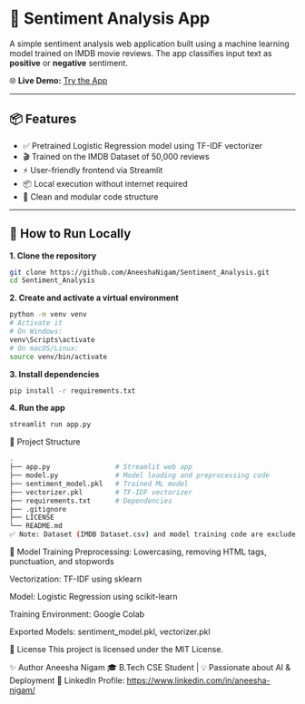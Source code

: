 # 🎯 Sentiment Analysis App

A simple sentiment analysis web application built using a machine learning model trained on IMDB movie reviews. The app classifies input text as **positive** or **negative** sentiment.

🌐 **Live Demo:** [Try the App](https://sentimentanalysis-1.streamlit.app)

---

## 📦 Features

- ✅ Pretrained Logistic Regression model using TF-IDF vectorizer  
- 🎬 Trained on the IMDB Dataset of 50,000 reviews  
- ⚡ User-friendly frontend via Streamlit  
- 📦 Local execution without internet required  
- 🧼 Clean and modular code structure  

---

## 🚀 How to Run Locally

**1. Clone the repository**
```bash
git clone https://github.com/AneeshaNigam/Sentiment_Analysis.git
cd Sentiment_Analysis
```
**2. Create and activate a virtual environment**

```bash
python -m venv venv
# Activate it
# On Windows:
venv\Scripts\activate
# On macOS/Linux:
source venv/bin/activate

```
**3. Install dependencies**

```bash
pip install -r requirements.txt
```
**4. Run the app**

```bash
streamlit run app.py
```
📁 Project Structure
```bash
.
├── app.py                # Streamlit web app
├── model.py              # Model loading and preprocessing code
├── sentiment_model.pkl   # Trained ML model
├── vectorizer.pkl        # TF-IDF vectorizer
├── requirements.txt      # Dependencies
├── .gitignore
├── LICENSE
└── README.md
✅ Note: Dataset (IMDB Dataset.csv) and model training code are excluded from deployment for size and reproducibility reasons.
```

🧠 Model Training
Preprocessing: Lowercasing, removing HTML tags, punctuation, and stopwords

Vectorization: TF-IDF using sklearn

Model: Logistic Regression using scikit-learn

Training Environment: Google Colab

Exported Models: sentiment_model.pkl, vectorizer.pkl

📄 License
This project is licensed under the MIT License.

✨ Author
Aneesha Nigam
🎓 B.Tech CSE Student | 💡 Passionate about AI & Deployment
🔗 LinkedIn Profile: https://www.linkedin.com/in/aneesha-nigam/